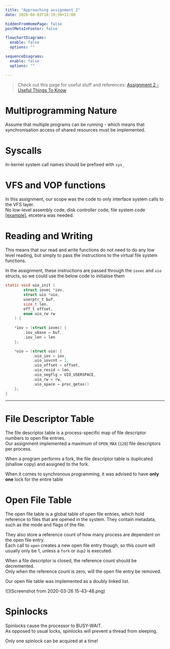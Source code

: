 ```yaml
---
title: "Approaching assignment 2"
date: 2020-04-03T18:19:39+11:00

hiddenFromHomePage: false
postMetaInFooter: false

flowchartDiagrams:
  enable: false
  options: ""

sequenceDiagrams: 
  enable: false
  options: ""

---
```


> Check out this page for useful stuff and references: [Assignment 2 - Useful Things To Know](../assignment-2-useful)

# Multiprogramming Nature

Assume that multiple programs can be running - which means that synchronisation access of shared resources must be implemented.

# Syscalls

In-kernel system call names should be prefixed with `sys_`

# VFS and VOP functions

In this assignment, our scope was the code to only interface system calls to the VFS layer.  
No low-level assembly code, disk controller code, file system code [[example]](https://github.com/featherbear/myLittleFUSE), etcetera was needed.

# Reading and Writing

This means that our read and write functions do not need to do any low level reading, but simply to pass the instructions to the virtual file system functions.

In the assignment, these instructions are passed through the `iovec` and `uio` structs, so we could use the below code to initialise them

```c
static void uio_init (
        struct iovec *iov, 
        struct uio *uio, 
        userptr_t buf, 
        size_t len, 
        off_t offset, 
        enum uio_rw rw
    ) {
    
    *iov = (struct iovec) {
        .iov_ubase = buf,
        .iov_len = len
    };

    *uio = (struct uio) {
            .uio_iov = iov,
            .uio_iovcnt = 1,
            .uio_offset = offset,
            .uio_resid = len,
            .uio_segflg = UIO_USERSPACE,
            .uio_rw = rw,
            .uio_space = proc_getas()
    };
}
```

---

# File Descriptor Table

The file descriptor table is a process-specific map of file descriptor numbers to open file entries.  
Our assignment implemented a maximum of `OPEN_MAX` (`128`) file descriptors per process.  

When a program performs a fork, the file descriptor table is duplicated (shallow copy) and assigned to the fork.

When it comes to synchronous programming, it was advised to have **only one** lock for the entire table

# Open File Table

The open file table is a global table of open file entries, which hold reference to files that are opened in the system. They contain metadata, such as the mode and flags of the file.  

They also store a reference count of how many process are dependent on the open file entry.  
Each call to `open` creates a new open file entry though, so this count will usually only be 1, unless a `fork` or `dup2` is executed.

When a file descriptor is closed, the reference count should be decremented.  
Only when the reference count is zero, will the open file entry be removed.  

Our open file table was implemented as a doubly linked list.

![](Screenshot from 2020-03-26 15-43-48.png)

# Spinlocks

Spinlocks cause the processor to BUSY-WAIT.  
As opposed to usual locks, spinlocks will prevent a thread from sleeping.  

Only one spinlock can be acquired at a time!
